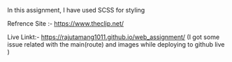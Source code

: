 In this assignment, I have used SCSS for styling 

Refrence Site :- https://www.theclip.net/

Live Linkt:- https://rajutamang1011.github.io/web_assignment/
(I got some issue related with the main(route) and images while deploying to github live )
